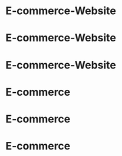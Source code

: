 # E-commerce-Website
# E-commerce-Website
# E-commerce-Website
# E-commerce
# E-commerce
# E-commerce
